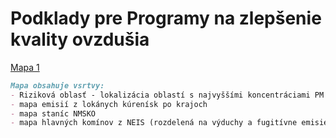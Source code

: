 
# Podklady pre Programy na zlepšenie kvality ovzdušia 



[Mapa 1](orko_tif.html)

```markdown
Mapa obsahuje vsrtvy:
- Riziková oblasť - lokalizácia oblastí s najvyššími koncentráciami PM podľa troch metodík <pre> odkaz: <a href="http://www.shmu.sk/File/ExtraFiles/MET_CASOPIS/MC_2020-1.pdf"> odkaz {}</a> </pre>
- mapa emisií z lokánych kúrenísk po krajoch
- mapa staníc NMSKO
- mapa hlavných komínov z NEIS (rozdelená na výduchy a fugitívne emisie) 
```
